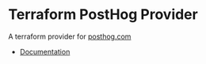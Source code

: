# Terraform PostHog Provider

A terraform provider for [posthog.com](https://posthog.com)

* [Documentation](https://registry.terraform.io/providers/terraform-community-providers/posthog/latest/docs)
